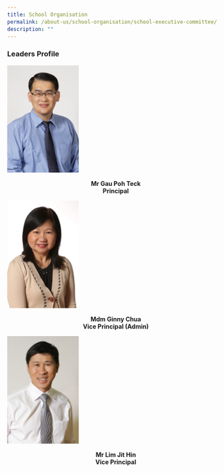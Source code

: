 ```yaml
---
title: School Organisation
permalink: /about-us/school-organisation/school-executive-committee/
description: ""
---
```

<h3><strong>Leaders Profile</strong></h3>
<img style="width: 33%;" src="/images/mrgau.jpg" /><b>
<p style="text-align: center;">Mr Gau Poh Teck<br />Principal</p>
<img style="width: 33%;" src="/images/mdmginny.jpg" /><b>
<p style="text-align: center;">Mdm Ginny Chua<br />Vice Principal (Admin)</p>
<img style="width: 33%;" src="/images/mrlim.jpg" /><b>
<p style="text-align: center;">Mr Lim Jit Hin<br />Vice Principal</p>